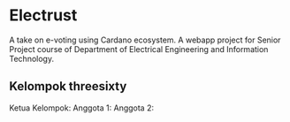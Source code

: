 # Electrust
A take on e-voting using Cardano ecosystem. A webapp project for Senior Project course of Department of Electrical Engineering and Information Technology.

## Kelompok threesixty
Ketua Kelompok:
Anggota 1:
Anggota 2:
